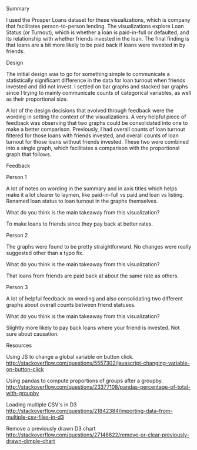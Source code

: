 Summary

I used the Prosper Loans dataset for these visualizations, which is company that facilitates person-to-person lending. The visualizations explore Loan Status (or Turnout), which is whether a loan is paid-in-full or defaulted, and its relationship with whether friends invested in the loan. The final finding is that loans are a bit more likely to be paid back if loans were invested in by friends. 

Design

The initial design was to go for something simple to communicate a statistically significant difference in the data for loan turnout when friends invested and did not invest. I settled on bar graphs and stacked bar graphs since I trying to mainly communicate counts of categorical variables, as well as their proportional size. 

A lot of the design decisions that evolved through feedback were the wording in setting the context of the visualizations. A very helpful piece of feedback was observing that two graphs could be consolidated into one to make a better comparison. Previously, I had overall counts of loan turnout filtered for those loans with friends invested, and overall counts of loan turnout for those loans without friends invested. These two were combined into a single graph, which facilitates a comparison with the proportional graph that follows.

Feedback

Person 1

A lot of notes on wording in the summary and in axis titles which helps make it a lot clearer to laymen, like paid-in-full vs paid and loan vs listing. Renamed loan status to loan turnout in the graphs themselves. 

What do you think is the main takeaway from this visualization?

To make loans to friends since they pay back at better rates.

Person 2

The graphs were found to be pretty straightforward. No changes were really suggested other than a typo fix.

What do you think is the main takeaway from this visualization?

That loans from friends are paid back at about the same rate as others.

Person 3

A lot of helpful feedback on wording and also consolidating two different graphs about overall counts between friend statuses.

What do you think is the main takeaway from this visualization?

Slightly more likely to pay back loans where your friend is invested. Not sure about causation.

Resources

Using JS to change a global variable on button click.
http://stackoverflow.com/questions/5557302/javascript-changing-variable-on-button-click

Using pandas to compute proportions of groups after a groupby.
http://stackoverflow.com/questions/23377108/pandas-percentage-of-total-with-groupby

Loading multiple CSV's in D3
http://stackoverflow.com/questions/21842384/importing-data-from-multiple-csv-files-in-d3

Remove a previously drawn D3 chart
http://stackoverflow.com/questions/27146622/remove-or-clear-previously-drawn-dimple-chart
